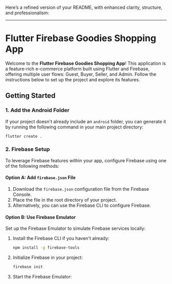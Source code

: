 Here’s a refined version of your README, with enhanced clarity, structure, and professionalism:

---

# Flutter Firebase Goodies Shopping App

Welcome to the **Flutter Firebase Goodies Shopping App**! This application is a feature-rich e-commerce platform built using Flutter and Firebase, offering multiple user flows: Guest, Buyer, Seller, and Admin. Follow the instructions below to set up the project and explore its features.

## Getting Started

### 1. Add the Android Folder

If your project doesn't already include an `android` folder, you can generate it by running the following command in your main project directory:

```bash
flutter create .
```

### 2. Firebase Setup

To leverage Firebase features within your app, configure Firebase using one of the following methods:

#### Option A: Add `firebase.json` File

1. Download the `firebase.json` configuration file from the Firebase Console.
2. Place the file in the root directory of your project.
3. Alternatively, you can use the Firebase CLI to configure Firebase.

#### Option B: Use Firebase Emulator

Set up the Firebase Emulator to simulate Firebase services locally:

1. Install the Firebase CLI if you haven't already:
   ```bash
   npm install -g firebase-tools
   ```

2. Initialize Firebase in your project:
   ```bash
   firebase init
   ```

3. Start the Firebase Emulator:
   ```bash
